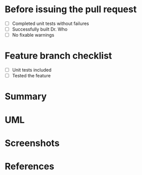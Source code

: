# Before issuing the pull request
- [ ] Completed unit tests without failures
- [ ] Successfully built Dr. Who
- [ ] No fixable warnings 

# Feature branch checklist
- [ ] Unit tests included
- [ ] Tested the feature

# Summary
[comment]: # (Summarize the business goal achieved and the design)

# UML
[comment]: # (If you have UML diagrams to put along with, put them here)
[comment]: # (Remove this section if you don't)

# Screenshots
[comment]: # (If you have screenshots to put along with, put them here)
[comment]: # (Remove this section if you don't)

# References
[comment]: # (Put the links of feature's design document here,)
[comment]: # (or any other references that help the reviewing)
